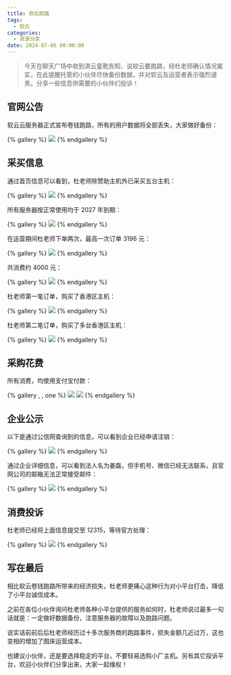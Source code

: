 ```yaml
---
title: 软云跑路
tags:
  - 软云
categories:
  - 资源分享
date: 2024-07-06 00:00:00
---
```


> 今天在聊天广场中收到淇云童靴告知，说软云要跑路，经杜老师确认情况属实，在此提醒托管的小伙伴尽快备份数据，并对软云及运营者表示强烈谴责。分享一些信息供需要的小伙伴们投诉！

<!-- more -->

## 官网公告

软云云服务器正式宣布卷钱跑路，所有的用户数据将全部丢失，大家做好备份：

{% gallery %}
![](https://cdn.dusays.com/2024/07/725-1.jpg)
{% endgallery %}

## 采买信息

通过首页信息可以看到，杜老师除赞助主机外已采买五台主机：

{% gallery %}
![](https://cdn.dusays.com/2024/07/725-2.jpg)
{% endgallery %}

所有服务器按正常使用均于 2027 年到期：

{% gallery %}
![](https://cdn.dusays.com/2024/07/725-3.jpg)
{% endgallery %}

在运营期间杜老师下单两次，最高一次订单 3196 元：

{% gallery %}
![](https://cdn.dusays.com/2024/07/725-4.jpg)
{% endgallery %}

共消费约 4000 元：

{% gallery %}
![](https://cdn.dusays.com/2024/07/725-5.jpg)
{% endgallery %}

杜老师第一笔订单，购买了香港区主机：

{% gallery %}
![](https://cdn.dusays.com/2024/07/725-6.jpg)
{% endgallery %}

杜老师第二笔订单，购买了多台香港区主机：

{% gallery %}
![](https://cdn.dusays.com/2024/07/725-7.jpg)
{% endgallery %}

## 采购花费

所有消费，均使用支付宝付款：

{% gallery , , one %}
![](https://cdn.dusays.com/2024/07/725-8.jpg)
![](https://cdn.dusays.com/2024/07/725-9.jpg)
{% endgallery %}

## 企业公示

以下是通过公信网查询到的信息，可以看到企业已经申请注销：

{% gallery %}
![](https://cdn.dusays.com/2024/07/725-10.jpg)
{% endgallery %}

通过企业详细信息，可以看到法人名为姜磊，但手机号、微信已经无法联系，且官网公司的邮箱无法正常接受邮件：

{% gallery %}
![](https://cdn.dusays.com/2024/07/725-11.jpg)
{% endgallery %}

## 消费投诉

杜老师已经将上面信息提交至 12315，等待官方处理：

{% gallery %}
![](https://cdn.dusays.com/2024/07/725-12.jpg)
{% endgallery %}

## 写在最后

相比软云卷钱跑路所带来的经济损失，杜老师更痛心这种行为对小平台打击，降低了小平台诚信成本。

之前在各位小伙伴询问杜老师各种小平台提供的服务如何时，杜老师说过最多一句话就是：一定做好数据备份，注意服务器的故障以及跑路问题。

说实话前前后后杜老师经历过十多次服务商的跑路事件，损失金额几近过万，这也变相的增加了图床运营成本。

也建议小伙伴，还是要选择稳定的平台，不要轻易选购小厂主机。另有其它投诉平台，欢迎小伙伴们分享出来，大家一起维权！